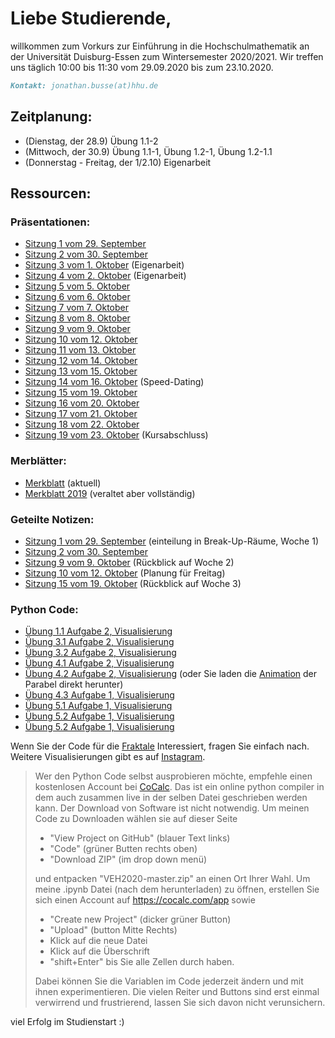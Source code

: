 # Liebe Studierende,
willkommen zum Vorkurs zur Einführung in die Hochschulmathematik an der Universität Duisburg-Essen zum Wintersemester 2020/2021. Wir treffen uns täglich 10:00 bis 11:30 vom 29.09.2020 bis zum 23.10.2020.

```markdown
Kontakt: jonathan.busse(at)hhu.de
```

## Zeitplanung:
- (Dienstag, der 28.9) Übung 1.1-2
- (Mittwoch, der 30.9) Übung 1.1-1, Übung 1.2-1, Übung 1.2-1.1
- (Donnerstag - Freitag, der 1/2.10) Eigenarbeit

## Ressourcen:
### Präsentationen:
- [Sitzung 1 vom 29. September](https://github.com/JoKaBus/VEH2020/blob/master/Pr%C3%A4sentationen/Pres1-2020-09-29.pdf)
- [Sitzung 2 vom 30. September](https://github.com/JoKaBus/VEH2020/blob/master/Pr%C3%A4sentationen/Pres2-2020-09-30.pdf)
- [Sitzung 3 vom 1. Oktober](https://github.com/JoKaBus/VEH2020/blob/master/Pr%C3%A4sentationen/Pres3-2020-10-01.pdf) (Eigenarbeit)
- [Sitzung 4 vom 2. Oktober](https://github.com/JoKaBus/VEH2020/blob/master/Pr%C3%A4sentationen/Pres4-2020-10-02.pdf) (Eigenarbeit)
- [Sitzung 5 vom 5. Oktober](https://github.com/JoKaBus/VEH2020/blob/master/Pr%C3%A4sentationen/Pres5-2020-10-05.pdf)
- [Sitzung 6 vom 6. Oktober](https://github.com/JoKaBus/VEH2020/blob/master/Pr%C3%A4sentationen/Pres6-2020-10-06.pdf)
- [Sitzung 7 vom 7. Oktober](https://github.com/JoKaBus/VEH2020/blob/master/Pr%C3%A4sentationen/Pres7-2020-10-07.pdf)
- [Sitzung 8 vom 8. Oktober](https://github.com/JoKaBus/VEH2020/blob/master/Pr%C3%A4sentationen/Pres8-2020-10-08.pdf)
- [Sitzung 9 vom 9. Oktober](https://github.com/JoKaBus/VEH2020/blob/master/Pr%C3%A4sentationen/Pres9-2020-10-09.pdf)
- [Sitzung 10 vom 12. Oktober](https://github.com/JoKaBus/VEH2020/blob/master/Pr%C3%A4sentationen/Pres10-2020-10-12.pdf)
- [Sitzung 11 vom 13. Oktober](https://github.com/JoKaBus/VEH2020/blob/master/Pr%C3%A4sentationen/Pres11-2020-10-13.pdf)
- [Sitzung 12 vom 14. Oktober](https://github.com/JoKaBus/VEH2020/blob/master/Pr%C3%A4sentationen/Pres12-2020-10-14.pdf)
- [Sitzung 13 vom 15. Oktober](https://github.com/JoKaBus/VEH2020/blob/master/Pr%C3%A4sentationen/Pres13-2020-10-15.pdf)
- [Sitzung 14 vom 16. Oktober](https://github.com/JoKaBus/VEH2020/blob/master/Pr%C3%A4sentationen/Pres14-2020-10-16.pdf) (Speed-Dating)
- [Sitzung 15 vom 19. Oktober](https://github.com/JoKaBus/VEH2020/blob/master/Pr%C3%A4sentationen/Pres15-2020-10-19.pdf)
- [Sitzung 16 vom 20. Oktober](https://github.com/JoKaBus/VEH2020/blob/master/Pr%C3%A4sentationen/Pres16-2020-10-20.pdf) 
- [Sitzung 17 vom 21. Oktober](https://github.com/JoKaBus/VEH2020/blob/master/Pr%C3%A4sentationen/Pres17-2020-10-21.pdf)
- [Sitzung 18 vom 22. Oktober](https://github.com/JoKaBus/VEH2020/blob/master/Pr%C3%A4sentationen/Pres18-2020-10-22.pdf)
- [Sitzung 19 vom 23. Oktober](https://github.com/JoKaBus/VEH2020/blob/master/Pr%C3%A4sentationen/Pres19-2020-10-23.pdf) (Kursabschluss)


### Merblätter:
- [Merkblatt](https://github.com/JoKaBus/VEH2020/blob/master/Merkbl%C3%A4tter/MerkblattMathematikVorkurs2020.pdf) (aktuell)
- [Merkblatt 2019](https://github.com/JoKaBus/VEH2020/blob/master/Merkbl%C3%A4tter/MerkblattMathematikVorkurs2019.pdf) (veraltet aber vollständig)

### Geteilte Notizen:
- [Sitzung 1 vom 29. September](https://github.com/JoKaBus/VEH2020/blob/master/GeteilteNotizen/Sitzung-2020-09-29.txt) (einteilung in Break-Up-Räume, Woche 1)
- [Sitzung 2 vom 30. September](https://github.com/JoKaBus/VEH2020/blob/master/GeteilteNotizen/Sitzung-2020-09-30.txt)
- [Sitzung 9 vom 9. Oktober](https://github.com/JoKaBus/VEH2020/blob/master/GeteilteNotizen/Sitzung-2020-10-09.txt) (Rückblick auf Woche 2)
- [Sitzung 10 vom 12. Oktober](https://github.com/JoKaBus/VEH2020/blob/master/GeteilteNotizen/Sitzung-2020-10-12.txt) (Planung für Freitag)
- [Sitzung 15 vom 19. Oktober](https://github.com/JoKaBus/VEH2020/blob/master/GeteilteNotizen/Sitzung-2020-10-19.txt) (Rückblick auf Woche 3)

### Python Code:
- [Übung 1.1 Aufgabe 2, Visualisierung](https://github.com/JoKaBus/VEH2020/blob/master/PythonCode/U11A2.ipynb)
- [Übung 3.1 Aufgabe 2, Visualisierung](https://github.com/JoKaBus/VEH2020/blob/master/PythonCode/U31A2.ipynb)
- [Übung 3.2 Aufgabe 2, Visualisierung](https://github.com/JoKaBus/VEH2020/blob/master/PythonCode/U32A2.ipynb)
- [Übung 4.1 Aufgabe 2, Visualisierung](https://github.com/JoKaBus/VEH2020/blob/master/PythonCode/U41A2.ipynb)
- [Übung 4.2 Aufgabe 2, Visualisierung](https://github.com/JoKaBus/VEH2020/blob/master/PythonCode/U42A2.ipynb) (oder Sie laden die 
[Animation](https://github.com/JoKaBus/VEH2020/blob/master/Sonstiges/U42A2ParabolaAnimation.mp4) der Parabel direkt herunter)
- [Übung 4.3 Aufgabe 1, Visualisierung](https://github.com/JoKaBus/VEH2020/blob/master/PythonCode/U43A1.ipynb) 
- [Übung 5.1 Aufgabe 1, Visualisierung](https://github.com/JoKaBus/VEH2020/blob/master/PythonCode/U51A1.ipynb) 
- [Übung 5.2 Aufgabe 1, Visualisierung](https://github.com/JoKaBus/VEH2020/blob/master/PythonCode/U52A1.ipynb)
- [Übung 5.2 Aufgabe 1, Visualisierung](https://github.com/JoKaBus/VEH2020/blob/master/PythonCode/U53A1.ipynb) 


Wenn Sie der Code für die [Fraktale](https://www.instagram.com/p/CGN671jjbgx/) Interessiert, fragen Sie einfach nach. Weitere Visualisierungen gibt es auf [Instagram](https://www.instagram.com/p/CGN7cpSC6mq/).

> Wer den Python Code selbst ausprobieren möchte, empfehle einen kostenlosen Account bei [CoCalc](https://cocalc.com/app).
> Das ist ein online python compiler in dem auch zusammen live in der selben Datei geschrieben werden kann.
> Der Download von Software ist nicht notwendig.
> Um meinen Code zu Downloaden wählen sie auf dieser Seite
> - "View Project on GitHub" (blauer Text links)
> - "Code" (grüner Butten rechts oben)
> - "Download ZIP" (im drop down menü)
>
> und entpacken "VEH2020-master.zip" an einen Ort Ihrer Wahl.
> Um meine .ipynb Datei (nach dem herunterladen) zu öffnen, erstellen Sie sich einen Account auf https://cocalc.com/app sowie
> -  "Create new Project" (dicker grüner Button)
> - "Upload" (button Mitte Rechts)
> - Klick auf die neue Datei
> - Klick auf die Überschrift
> - "shift+Enter" bis Sie alle Zellen durch haben.  
>
> Dabei können Sie die Variablen im Code jederzeit ändern und mit ihnen experimentieren.
> Die vielen Reiter und Buttons sind erst einmal verwirrend und frustrierend, lassen Sie sich davon nicht verunsichern.

viel Erfolg im Studienstart :)

